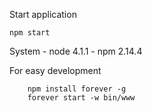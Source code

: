 Start application
```
npm start
```
System
	- node 4.1.1
	- npm 2.14.4

For easy development
```
	npm install forever -g
	forever start -w bin/www
```
